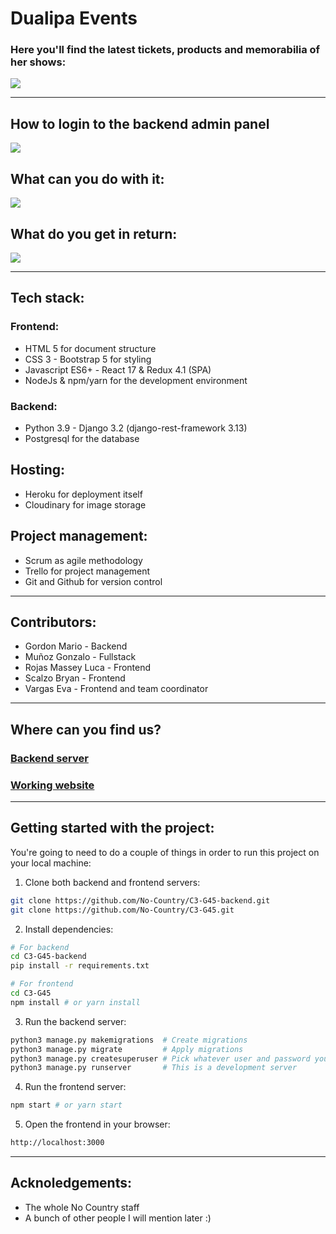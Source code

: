 # Dualipa Events

### Here you'll find the latest tickets, products and memorabilia of her shows:

![](./images/frontend.jpg)

---
## How to login to the backend admin panel
![](./images/backend-admin.jpg)
## What can you do with it:
![](./images/backend-dashboard.jpg)
## What do you get in return:
![](./images/backend-API-rest.jpg)

---

## Tech stack:
### Frontend:
* HTML 5 for document structure
* CSS 3 - Bootstrap 5 for styling
* Javascript ES6+ - React 17 & Redux 4.1 (SPA)
* NodeJs & npm/yarn for the development environment
### Backend:
* Python 3.9 - Django 3.2 (django-rest-framework 3.13)
* Postgresql for the database
## Hosting:
* Heroku for deployment itself
* Cloudinary for image storage
## Project management:
* Scrum as agile methodology
* Trello for project management
* Git and Github for version control

---
## Contributors:

* Gordon Mario - Backend
* Muñoz Gonzalo - Fullstack
* Rojas Massey Luca - Frontend
* Scalzo Bryan - Frontend
* Vargas Eva - Frontend and team coordinator

---
## Where can you find us?
### [Backend server](https://no-country-c03-g57-backend.herokuapp.com/api/v1/product-list)
### [Working website](http://no-country-c03-g57-frontend.herokuapp.com/)
---
## Getting started with the project:
You're going to need to do a couple of things in order to run this project on your local machine:

1) Clone both backend and frontend servers:
```sh
git clone https://github.com/No-Country/C3-G45-backend.git
git clone https://github.com/No-Country/C3-G45.git
```

2) Install dependencies:
```sh
# For backend
cd C3-G45-backend
pip install -r requirements.txt
```
```sh
# For frontend
cd C3-G45
npm install # or yarn install
```

3) Run the backend server:
```sh
python3 manage.py makemigrations  # Create migrations
python3 manage.py migrate         # Apply migrations
python3 manage.py createsuperuser # Pick whatever user and password you want
python3 manage.py runserver       # This is a development server
```
4) Run the frontend server:
```sh
npm start # or yarn start
```

5) Open the frontend in your browser:
```sh
http://localhost:3000
```

---
## Acknoledgements:
* The whole No Country staff
* A bunch of other people I will mention later :)